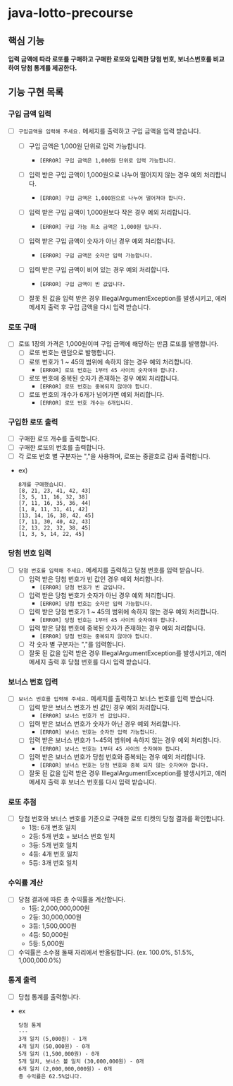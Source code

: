 # java-lotto-precourse

## 핵심 기능

**입력 금액에 따라 로또를 구매하고 구매한 로또와 입력한 당첨 번호, 보너스번호를 비교하여 당첨 통계를 제공한다.**

## 기능 구현 목록

### 구입 금액 입력

- [ ] ``구입금액을 입력해 주세요.`` 메세지를 출력하고 구입 금액을 입력 받습니다.
    - [ ] 구입 금액은 1,000원 단위로 입력 가능합니다.
      - ``[ERROR] 구입 금액은 1,000원 단위로 입력 가능합니다.``
    - [ ] 입력 받은 구입 금액이 1,000원으로 나누어 떨어지지 않는 경우 예외 처리합니다.
      - ``[ERROR] 구입 금액은 1,000원으로 나누어 떨어져야 합니다.``
    - [ ] 입력 받은 구입 금액이 1,000원보다 작은 경우 예외 처리합니다.
      - ``[ERROR] 구입 가능 최소 금액은 1,000원 입니다.``
    - [ ] 입력 받은 구입 금액이 숫자가 아닌 경우 예외 처리합니다.
      - ``[ERROR] 구입 금액은 숫자만 입력 가능합니다.``
    - [ ] 입력 받은 구입 금액이 비어 있는 경우 예외 처리합니다.
      - ``[ERROR] 구입 금액이 빈 값입니다.``
    - [ ] 잘못 된 값을 입력 받은 경우 IllegalArgumentException를 발생시키고, 에러 메세지 출력 후 구입 금액을 다시 입력 받습니다.


### 로또 구매

- [ ] 로또 1장의 가격은 1,000원이며 구입 금액에 해당하는 만큼 로또를 발행합니다.
    - [ ] 로또 번호는 랜덤으로 발행합니다.
    - [ ] 로또 번호가 1 ~ 45의 범위에 속하지 않는 경우 예외 처리합니다.
      - ``[ERROR] 로또 번호는 1부터 45 사이의 숫자여야 합니다.``
    - [ ] 로또 번호에 중복된 숫자가 존재하는 경우 예외 처리합니다.
      - ``[ERROR] 로또 번호는 중복되지 않아야 합니다.``
    - [ ] 로또 번호의 개수가 6개가 넘어가면 예외 처리합니다.
      - ``[ERROR] 로또 번호 개수는 6개입니다.``

### 구입한 로또 출력

- [ ] 구매한 로또 개수를 출력합니다.
- [ ] 구매한 로또의 번호를 출력합니다.
- [ ] 각 로또 번호 별 구분자는 ","을 사용하며, 로또는 중괄호로 감싸 출력합니다.
- ex)
    ```text
    8개를 구매했습니다. 
    [8, 21, 23, 41, 42, 43] 
    [3, 5, 11, 16, 32, 38]
    [7, 11, 16, 35, 36, 44]
    [1, 8, 11, 31, 41, 42]
    [13, 14, 16, 38, 42, 45]
    [7, 11, 30, 40, 42, 43]
    [2, 13, 22, 32, 38, 45]
    [1, 3, 5, 14, 22, 45]
    ```

### 당첨 번호 입력

- [ ] ``당첨 번호를 입력해 주세요.`` 메세지를 출력하고 당첨 번호를 입력 받습니다.
    - [ ] 입력 받은 당첨 번호가 빈 값인 경우 예외 처리합니다.
      - ``[ERROR] 당첨 번호가 빈 값입니다.``
    - [ ] 입력 받은 당첨 번호가 숫자가 아닌 경우 예외 처리합니다.
      - ``[ERROR] 당첨 번호는 숫자만 입력 가능합니다.``
    - [ ] 입력 받은 당첨 번호가 1 ~ 45의 범위에 속하지 않는 경우 예외 처리합니다.
      - ``[ERROR] 당첨 번호는 1부터 45 사이의 숫자여야 합니다.`` 
    - [ ] 입력 받은 당첨 번호에 중복된 숫자가 존재하는 경우 예외 처리합니다.
      - ``[ERROR] 당첨 번호는 중복되지 않아야 합니다.`` 
    - [ ] 각 숫자 별 구분자는 ","를 입력합니다.
    - [ ] 잘못 된 값을 입력 받은 경우 IllegalArgumentException를 발생시키고, 에러 메세지 출력 후 당첨 번호를 다시 입력 받습니다.

### 보너스 번호 입력

- [ ] ``보너스 번호를 입력해 주세요.`` 메세지를 출력하고 보너스 번호를 입력 받습니다.
    - [ ] 입력 받은 보너스 번호가 빈 값인 경우 예외 처리합니다.
      - ``[ERROR] 보너스 번호가 빈 값입니다.``
    - [ ] 입력 받은 보너스 번호가 숫자가 아닌 경우 예외 처리합니다.
      - ``[ERROR] 보너스 번호는 숫자만 입력 가능합니다.``
    - [ ] 입력 받은 보너스 번호가 1~45의 범위에 속하지 않는 경우 예외 처리합니다.
      - ``[ERROR] 보너스 번호는 1부터 45 사이의 숫자여야 합니다.``
    - [ ] 입력 받은 보너스 번호가 당첨 번호와 중복되는 경우 예외 처리합니다.
      - ``[ERROR] 보너스 번호는 당첨 번호와 중복 되지 않는 숫자여야 합니다.``
    - [ ] 잘못 된 값을 입력 받은 경우 IllegalArgumentException를 발생시키고, 에러 메세지 출력 후 보너스 번호를 다시 입력 받습니다.

### 로또 추첨

- [ ] 당첨 번호와 보너스 번호를 기준으로 구매한 로또 티켓의 당첨 결과를 확인합니다.
    - 1등: 6개 번호 일치
    - 2등: 5개 번호 + 보너스 번호 일치
    - 3등: 5개 번호 일치
    - 4등: 4개 번호 일치
    - 5등: 3개 번호 일치

### 수익률 계산

- [ ] 당첨 결과에 따른 총 수익률을 계산합니다.
    - 1등: 2,000,000,000원
    - 2등: 30,000,000원
    - 3등: 1,500,000원
    - 4등: 50,000원
    - 5등: 5,000원
- [ ] 수익률은 소수점 둘째 자리에서 반올림합니다. (ex. 100.0%, 51.5%, 1,000,000.0%)

### 통계 출력

- [ ] 당첨 통계를 출력합니다.
- ex
    ```text
    당첨 통계
    ---
    3개 일치 (5,000원) - 1개
    4개 일치 (50,000원) - 0개
    5개 일치 (1,500,000원) - 0개
    5개 일치, 보너스 볼 일치 (30,000,000원) - 0개
    6개 일치 (2,000,000,000원) - 0개
    총 수익률은 62.5%입니다.
    ```